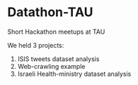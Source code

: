 # Datathon-TAU
Short Hackathon meetups at TAU

We held 3 projects:
1. ISIS tweets dataset analysis
2. Web-crawling example
3. Israeli Health-ministry dataset analysis
